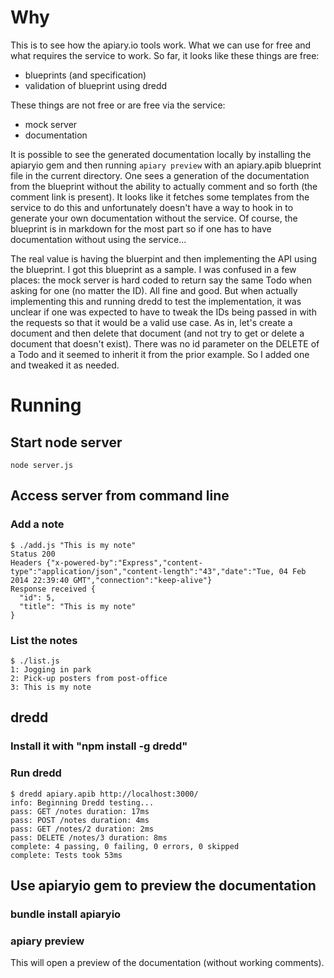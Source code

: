 # Why

This is to see how the apiary.io tools work. What we can use for free and what requires the service to work. So far, it looks like these things are free:

* blueprints (and specification)
* validation of blueprint using dredd

These things are not free or are free via the service:

* mock server
* documentation

It is possible to see the generated documentation locally by installing the apiaryio gem and then running `apiary preview` with an apiary.apib blueprint file in the current directory. One sees a generation of the documentation from the blueprint without the ability to actually comment and so forth (the comment link is present). It looks like it fetches some templates from the service to do this and unfortunately doesn't have a way to hook in to generate your own documentation without the service. Of course, the blueprint is in markdown for the most part so if one has to have documentation without using the service...

The real value is having the bluerpint and then implementing the API using the blueprint. I got this blueprint as a sample. I was confused in a few places: the mock server is hard coded to return say the same Todo when asking for one (no matter the ID). All fine and good. But when actually implementing this and running dredd to test the implementation, it was unclear if one was expected to have to tweak the IDs being passed in with the requests so that it would be a valid use case. As in, let's create a document and then delete that document (and not try to get or delete a document that doesn't exist). There was no id parameter on the DELETE of a Todo and it seemed to inherit it from the prior example. So I added one and tweaked it as needed.

# Running

## Start node server

    node server.js

## Access server from command line
### Add a note

    $ ./add.js "This is my note"
    Status 200
    Headers {"x-powered-by":"Express","content-type":"application/json","content-length":"43","date":"Tue, 04 Feb 2014 22:39:40 GMT","connection":"keep-alive"}
    Response received {
      "id": 5,
      "title": "This is my note"
    }


### List the notes

    $ ./list.js
    1: Jogging in park
    2: Pick-up posters from post-office
    3: This is my note

## dredd

### Install it with "npm install -g dredd"

### Run dredd

    $ dredd apiary.apib http://localhost:3000/
    info: Beginning Dredd testing...
    pass: GET /notes duration: 17ms
    pass: POST /notes duration: 4ms
    pass: GET /notes/2 duration: 2ms
    pass: DELETE /notes/3 duration: 8ms
    complete: 4 passing, 0 failing, 0 errors, 0 skipped
    complete: Tests took 53ms

## Use apiaryio gem to preview the documentation

### bundle install apiaryio

### apiary preview
This will open a preview of the documentation (without working comments).
